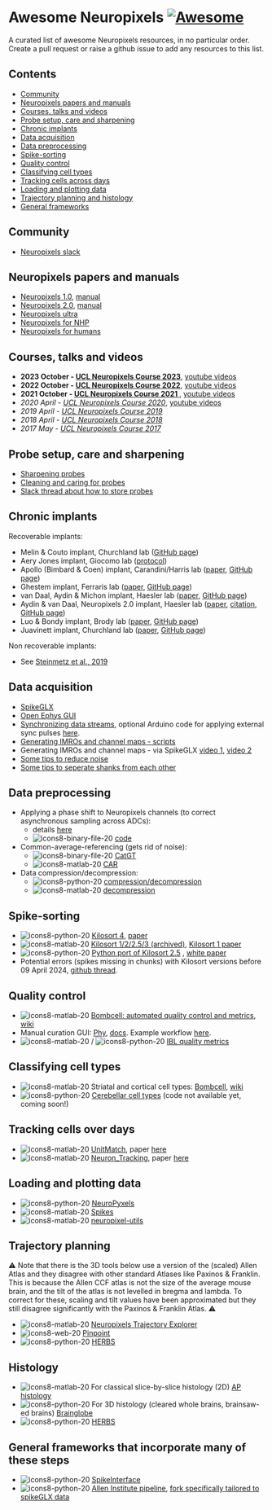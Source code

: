 # Awesome Neuropixels [![Awesome](https://cdn.rawgit.com/sindresorhus/awesome/d7305f38d29fed78fa85652e3a63e154dd8e8829/media/badge.svg)](https://github.com/sindresorhus/awesome)

A curated list of awesome Neuropixels resources, in no particular order. Create a pull request or raise a github issue to add any resources to this list. 

## Contents

<!-- START_TOC -->
* [Community](#community)
* [Neuropixels papers and manuals](#neuropixels_papers_and_manuals)
* [Courses, talks and videos](#courses_talks_and_videos)
* [Probe setup, care and sharpening](#probe_setup,_care_and_sharpening)
* [Chronic implants](#chronic_implants)
* [Data acquisition](#data_acquisition)
* [Data preprocessing](#data_preprocessing)
* [Spike-sorting](#spike_sorting)
* [Quality control](#quality_control)
* [Classifying cell types](#classifying_cell_types)
* [Tracking cells across days](#tracking_cells_over_days)
* [Loading and plotting data](#loading_and_plotting_data)
* [Trajectory planning and histology](#trajectory_planning_and_histology)
* [General frameworks](#general_frameworks)
<!-- END_TOC -->

## Community
- [Neuropixels slack](https://app.slack.com/client/T93QUDDCM)

## Neuropixels papers and manuals
- [Neuropixels 1.0](https://www.nature.com/articles/nature24636/), [manual](https://www.neuropixels.org/_files/ugd/832f20_ba7f3e9e639b49809458cf64d76abdcc.pdf)
- [Neuropixels 2.0](https://www.science.org/doi/10.1126/science.abf4588), [manual](https://github.com/Julie-Fabre/awesome-neuropixels/blob/master/Neuropixels%202.0%20User%20Manual%20V1.0.pdf)
- [Neuropixels ultra](https://www.biorxiv.org/content/10.1101/2023.08.23.554527v2)
- [Neuropixels for NHP](https://www.biorxiv.org/content/10.1101/2023.02.01.526664v3)
- [Neuropixels for humans](https://www.nature.com/articles/s41596-023-00871-2)

## Courses, talks and videos
- **2023 October - [UCL Neuropixels Course 2023](https://www.ucl.ac.uk/neuropixels/training/2023-neuropixels-course)**, [youtube videos](https://www.youtube.com/watch?v=epxx_w2mhhg&list=PLfhWmWntvjl4Wi-K9Wx1Wx3WkCqpHnwaQ)
- **2022 October - [UCL Neuropixels Course 2022](https://www.ucl.ac.uk/neuropixels/training/2022-intro-neuropixels-course)**, [youtube videos](https://www.youtube.com/watch?v=koukfLPyPSc&list=PLfhWmWntvjl7fpEDt-Ip8phYETFGUQDXc)
- **2021  October - [UCL Neuropixels Course 2021 ](https://www.ucl.ac.uk/neuropixels/training/2021-neuropixels-course)**, [youtube videos](https://www.youtube.com/watch?v=KBjwNRp41T4&list=PLfhWmWntvjl64ti_a-MzHlwqwEU0ZlALb)
- _2020 April - [UCL Neuropixels Course 2020](https://www.ucl.ac.uk/neuropixels/training/2020-neuropixels-course)_, [youtube videos](https://www.youtube.com/watch?v=5pAI3Rs_GTg&list=PLfhWmWntvjl7kljKozClpjS29DoY8V5pB)
- _2019 April - [UCL Neuropixels Course 2019](http://www.ucl.ac.uk/neuropixels/courses/2019-course)_
- _2018 April - [UCL Neuropixels Course 2018](http://www.ucl.ac.uk/neuropixels/courses/2018-course)_
- _2017 May - [UCL Neuropixels Course 2017](http://www.ucl.ac.uk/neuropixels/courses/2017-course)_

## Probe setup, care and sharpening
- [Sharpening probes](https://github.com/cortex-lab/neuropixels/wiki/Sharpening)
- [Cleaning and caring for probes](https://github.com/cortex-lab/neuropixels/wiki/Probe_care)
- [Slack thread about how to store probes](https://neuropixelsgroup.slack.com/archives/C93JDLKJP/p1699504147935669) 

## Chronic implants 

Recoverable implants:
- Melin & Couto implant, Churchland lab ([GitHub page](https://github.com/spkware/chronic_holder))
- Aery Jones implant, Giocomo lab ([protocol](https://open-neuroscience.com/post/chronic_recoverable_neuropixels_in_mice/))
- Apollo (Bimbard & Coen) implant, Carandini/Harris lab ([paper](https://www.biorxiv.org/content/10.1101/2023.08.03.551752v1.full.pdf), [GitHub page](https://github.com/Coen-Lab/chronic-neuropixels))
- Ghestem implant, Ferraris lab ([paper](https://iopscience.iop.org/article/10.1088/1741-2552/ace218), [GitHub page](https://github.com/INS-PhysioNet/npx-ghestem))
- van Daal, Aydin & Michon implant, Haesler lab ([paper](https://www.nature.com/articles/s41596-021-00539-9), [GitHub page](https://github.com/nerf-common/chronic-neuropixels-protocol))
- Aydin & van Daal, Neuropixels 2.0 implant, Haesler lab ([paper](https://www.science.org/doi/full/10.1126/science.abf4588), [citation](https://zenodo.org/records/4564136), [GitHub page](https://github.com/nerf-common/chronic-neuropixels2))
- Luo & Bondy implant, Brody lab ([paper](https://elifesciences.org/articles/59716), [GitHub page](https://github.com/Brody-Lab/chronic_neuropixels))
- Juavinett implant, Churchland lab ([paper](https://elifesciences.org/articles/47188), [GitHub page](https://github.com/churchlandlab/ChronicNeuropixels))

Non recoverable implants:
- See [Steinmetz et al., 2019](https://www.science.org/doi/10.1126/science.abf4588)
  
## Data acquisition
- [SpikeGLX](https://billkarsh.github.io/SpikeGLX/)
- [Open Ephys GUI](https://open-ephys.org/gui)
- [Synchronizing data streams](https://open-ephys.github.io/gui-docs/Tutorials/Data-Synchronization.html), optional Arduino code for applying external sync pulses [here](https://github.com/cortex-lab/neuropixels/wiki/Synchronization). 
- [Generating IMROs and channel maps - scripts](https://github.com/Julie-Fabre/neuropixels_site_selection)
- Generating IMROs and channel maps - via SpikeGLX [video 1](https://vimeo.com/781678605), [video 2](https://vimeo.com/783581937)
- [Some tips to reduce noise](https://github.com/Julie-Fabre/awesome-neuropixels/Some_tips_to_reduce_noise.md)
- [Some tips to seperate shanks from each other](https://github.com/Julie-Fabre/awesome_neuropixels/Some_tips_to_seperate_shanks_from_each_other.md)
  
## Data preprocessing
- Applying a phase shift to Neuropixels channels (to correct asynchronous sampling across ADCs):
  - details [here](https://billkarsh.github.io/SpikeGLX/help/catgt_tshift/catgt_tshift/)
  - ![icons8-binary-file-20](https://github.com/Julie-Fabre/awesome-neuropixels/assets/29582008/0715213f-4c33-4ef7-adb4-374e7575c73a)
[code](https://github.com/billkarsh/CatGT)
- Common-average-referencing (gets rid of noise): 
  - ![icons8-binary-file-20](https://github.com/Julie-Fabre/awesome-neuropixels/assets/29582008/0715213f-4c33-4ef7-adb4-374e7575c73a) [CatGT](https://github.com/billkarsh/CatGT)
  - ![icons8-matlab-20](https://github.com/Julie-Fabre/awesome-neuropixels/assets/29582008/1a18a394-f415-445e-9519-44787ce09096)
 [CAR](https://github.com/cortex-lab/spikes/blob/master/preprocessing/applyCARtoDat.m)
- Data compression/decompression:
  - ![icons8-python-20](https://github.com/Julie-Fabre/awesome-neuropixels/assets/29582008/b80293ba-3ab1-4b9c-89c5-16a329bcb932) [compression/decompression](https://github.com/int-brain-lab/mtscomp)
  - ![icons8-matlab-20](https://github.com/Julie-Fabre/awesome-neuropixels/assets/29582008/1a18a394-f415-445e-9519-44787ce09096) [decompression](https://github.com/Julie-Fabre/bombcell/blob/master/decompressData/bc_extractCbinData.m)

## Spike-sorting 
- ![icons8-python-20](https://github.com/Julie-Fabre/awesome-neuropixels/assets/29582008/b80293ba-3ab1-4b9c-89c5-16a329bcb932) [Kilosort 4](https://github.com/MouseLand/Kilosort), [paper](https://www.nature.com/articles/s41592-024-02232-7)
- ![icons8-matlab-20](https://github.com/Julie-Fabre/awesome-neuropixels/assets/29582008/1a18a394-f415-445e-9519-44787ce09096) [Kilosort 1/2/2.5/3 (archived)](https://github.com/MouseLand/Kilosort/releases), [Kilosort 1 paper](https://www.biorxiv.org/content/10.1101/061481v1)
- ![icons8-python-20](https://github.com/Julie-Fabre/awesome-neuropixels/assets/29582008/b80293ba-3ab1-4b9c-89c5-16a329bcb932) [Python port of Kilosort 2.5](https://github.com/int-brain-lab/pykilosort) , [white paper](https://figshare.com/articles/online_resource/Spike_sorting_pipeline_for_the_International_Brain_Laboratory/19705522/3)
- Potential errors (spikes missing in chunks) with Kilosort versions before 09 April 2024, [github thread](https://github.com/MouseLand/Kilosort/issues/594).
  
## Quality control 
- ![icons8-matlab-20](https://github.com/Julie-Fabre/awesome-neuropixels/assets/29582008/1a18a394-f415-445e-9519-44787ce09096) [Bombcell: automated quality control and metrics](https://github.com/Julie-Fabre/bombcell), [wiki](https://github.com/Julie-Fabre/bombcell/wiki) 
- Manual curation GUI: [Phy](https://github.com/cortex-lab/phy), [docs](https://phy.readthedocs.io/en/latest/). Example workflow [here](https://github.com/Julie-Fabre/bombcell/blob/main/manualCurationPhyWorkflow.md).
- ![icons8-matlab-20](https://github.com/Julie-Fabre/awesome-neuropixels/assets/29582008/1a18a394-f415-445e-9519-44787ce09096) / ![icons8-python-20](https://github.com/Julie-Fabre/awesome-neuropixels/assets/29582008/b80293ba-3ab1-4b9c-89c5-16a329bcb932) [IBL quality metrics](https://github.com/SteinmetzLab/qualityMetrics)

## Classifying cell types 
- ![icons8-matlab-20](https://github.com/Julie-Fabre/awesome-neuropixels/assets/29582008/1a18a394-f415-445e-9519-44787ce09096) Striatal and cortical cell types: [Bombcell](https://github.com/Julie-Fabre/bombcell), [wiki](https://github.com/Julie-Fabre/bombcell/wiki) 
- ![icons8-python-20](https://github.com/Julie-Fabre/awesome-neuropixels/assets/29582008/b80293ba-3ab1-4b9c-89c5-16a329bcb932) [Cerebellar cell types](https://www.biorxiv.org/content/10.1101/2024.01.30.577845v2) (code not available yet, coming soon!) 
  
## Tracking cells over days
- ![icons8-matlab-20](https://github.com/Julie-Fabre/awesome-neuropixels/assets/29582008/1a18a394-f415-445e-9519-44787ce09096) [UnitMatch](https://github.com/EnnyvanBeest/UnitMatch), paper [here](https://www.biorxiv.org/content/10.1101/2023.10.12.562040v1.full.pdf)
- ![icons8-matlab-20](https://github.com/Julie-Fabre/awesome-neuropixels/assets/29582008/1a18a394-f415-445e-9519-44787ce09096) [Neuron_Tracking](https://github.com/AugustineY07/Neuron_Tracking), paper [here](https://www.biorxiv.org/content/10.1101/2023.08.03.551724v2.full.pdf)

## Loading and plotting data
- ![icons8-python-20](https://github.com/Julie-Fabre/awesome-neuropixels/assets/29582008/b80293ba-3ab1-4b9c-89c5-16a329bcb932) [NeuroPyxels](https://github.com/m-beau/NeuroPyxels)
- ![icons8-matlab-20](https://github.com/Julie-Fabre/awesome-neuropixels/assets/29582008/1a18a394-f415-445e-9519-44787ce09096) [Spikes](https://github.com/cortex-lab/spikes)
- ![icons8-matlab-20](https://github.com/Julie-Fabre/awesome-neuropixels/assets/29582008/1a18a394-f415-445e-9519-44787ce09096) [neuropixel-utils](https://github.com/djoshea/neuropixel-utils/)

## Trajectory planning
⚠️ Note that there is the 3D tools below use a version of the (scaled) Allen Atlas and they disagree with other standard Atlases like Paxinos & Franklin. This is because the Allen CCF atlas is not the size of the average mouse brain, and the tilt of the atlas is not levelled in bregma and lambda. To correct for these, scaling and tilt values have been approximated but they still disagree significantly with the Paxinos & Franklin Atlas. ⚠️ 
- ![icons8-matlab-20](https://github.com/Julie-Fabre/awesome-neuropixels/assets/29582008/1a18a394-f415-445e-9519-44787ce09096) [Neuropixels Trajectory Explorer](https://github.com/petersaj/neuropixels_trajectory_explorer)
- ![icons8-web-20](https://github.com/Julie-Fabre/awesome-neuropixels/assets/29582008/b0cee380-c778-4889-b6c4-3ebb5bc908cd) [Pinpoint](https://github.com/VirtualBrainLab/Pinpoint)
- ![icons8-python-20](https://github.com/Julie-Fabre/awesome-neuropixels/assets/29582008/b80293ba-3ab1-4b9c-89c5-16a329bcb932) [HERBS](https://github.com/Whitlock-Group/HERBS)

## Histology
- ![icons8-matlab-20](https://github.com/Julie-Fabre/awesome-neuropixels/assets/29582008/1a18a394-f415-445e-9519-44787ce09096) For classical slice-by-slice histology (2D) [AP histology](https://github.com/petersaj/AP_histology)
- ![icons8-python-20](https://github.com/Julie-Fabre/awesome-neuropixels/assets/29582008/b80293ba-3ab1-4b9c-89c5-16a329bcb932) For 3D histology (cleared whole brains, brainsaw-ed brains) [Brainglobe](https://brainglobe.info/index.html)
- ![icons8-python-20](https://github.com/Julie-Fabre/awesome-neuropixels/assets/29582008/b80293ba-3ab1-4b9c-89c5-16a329bcb932) [HERBS](https://github.com/Whitlock-Group/HERBS)

  
## General frameworks that incorporate many of these steps
- ![icons8-python-20](https://github.com/Julie-Fabre/awesome-neuropixels/assets/29582008/b80293ba-3ab1-4b9c-89c5-16a329bcb932) [SpikeInterface](https://github.com/SpikeInterface)
- ![icons8-python-20](https://github.com/Julie-Fabre/awesome-neuropixels/assets/29582008/b80293ba-3ab1-4b9c-89c5-16a329bcb932) [Allen Institute pipeline](https://github.com/AllenInstitute/ecephys_spike_sorting), [fork specifically tailored to spikeGLX data](https://github.com/jenniferColonell/ecephys_spike_sorting)

